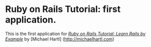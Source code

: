 # Ruby on Rails Tutorial: first application. 

This is the first application for [*Ruby on Rails Tutorial: Learn Rails by Example*](http://railstutorial.org/)
by [Michael Hartl]
(http://michaelhartl.com)
